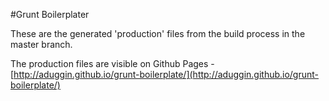 #Grunt Boilerplater

These are the generated 'production' files from the build process in the master branch.

The production files are visible on Github Pages - [http://aduggin.github.io/grunt-boilerplate/](http://aduggin.github.io/grunt-boilerplate/)
